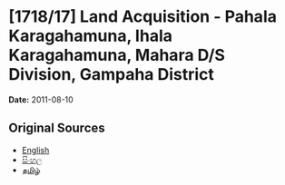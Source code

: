 # [1718/17] Land Acquisition - Pahala Karagahamuna, Ihala Karagahamuna, Mahara D/S Division, Gampaha District

**Date:** 2011-08-10

## Original Sources

- [English](https://documents.gov.lk/view/extra-gazettes/2011/8/1718-17_E.pdf)
- [සිංහල](https://documents.gov.lk/view/extra-gazettes/2011/8/1718-17_S.pdf)
- [தமிழ்](https://documents.gov.lk/view/extra-gazettes/2011/8/1718-17_T.pdf)
